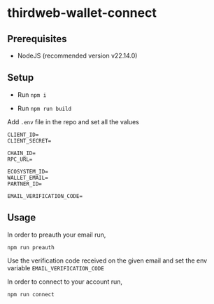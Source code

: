 # thirdweb-wallet-connect

## Prerequisites

- NodeJS (recommended version v22.14.0)

## Setup

- Run `npm i`

- Run `npm run build`

Add `.env` file in the repo and set all the values

```env
CLIENT_ID=
CLIENT_SECRET=

CHAIN_ID=
RPC_URL=

ECOSYSTEM_ID=
WALLET_EMAIL=
PARTNER_ID=

EMAIL_VERIFICATION_CODE=
```

## Usage

In order to preauth your email run,

```
npm run preauth
```

Use the verification code received on the given email and set the env variable `EMAIL_VERIFICATION_CODE`

In order to connect to your account run,

```
npm run connect
```